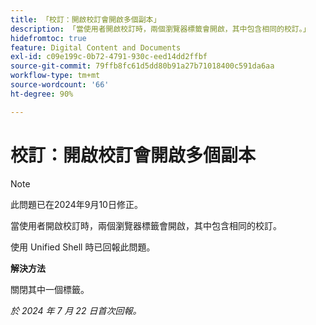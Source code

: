 ```yaml
---
title: 「校訂：開啟校訂會開啟多個副本」
description: 「當使用者開啟校訂時，兩個瀏覽器標籤會開啟，其中包含相同的校訂。」
hidefromtoc: true
feature: Digital Content and Documents
exl-id: c09e199c-0b72-4791-930c-eed14dd2ffbf
source-git-commit: 79ffb8fc61d5dd80b91a27b71018400c591da6aa
workflow-type: tm+mt
source-wordcount: '66'
ht-degree: 90%

---
```


# 校訂：開啟校訂會開啟多個副本

>[!NOTE]
>
>此問題已在2024年9月10日修正。

當使用者開啟校訂時，兩個瀏覽器標籤會開啟，其中包含相同的校訂。

使用 Unified Shell 時已回報此問題。

**解決方法**

關閉其中一個標籤。

_於 2024 年 7 月 22 日首次回報。_
